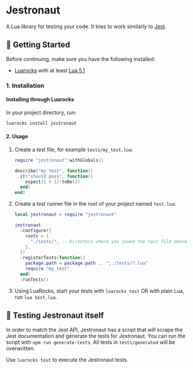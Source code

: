 # Jestronaut

A Lua library for testing your code. It tries to work similarly to [Jest](https://jestjs.io/).

## 🚀 Getting Started

Before continuing, make sure you have the following installed:

- [Luarocks](https://luarocks.org/) with at least [Lua 5.1](https://www.lua.org/)

### 1. Installation

#### Installing through Luarocks

In your project directory, run:

```bash
luarocks install jestronaut
```

#### 2. Usage

1. Create a test file, for example `tests/my_test.lua`:
    ```lua
    require "jestronaut":withGlobals()

    describe("my test", function()
      it("should pass", function()
        expect(1 + 1):toBe(2)
      end)
    end)
    ```

2. Create a test runner file in the root of your project named `test.lua`:
    ```lua
    local jestronaut = require "jestronaut"

    jestronaut
      :configure({
        roots = {
          "./tests/", -- Directory where you saved the test file above
        },
      })
      :registerTests(function()
        package.path = package.path .. ";./tests/?.lua"
        require "my_test"
      end)
      :runTests()
    ```

3. Using LuaRocks, start your tests with `luarocks test` OR with plain Lua, run `lua test.lua`.

## 🧪 Testing Jestronaut itself

In order to match the Jest API, Jestronaut has a script that will scrape the Jest documentation and generate the tests for Jestronaut. You can run the script with `npm run generate-tests`. All tests in `tests/generated` will be overwritten.

Use `luarocks test` to execute the Jestronaut tests.